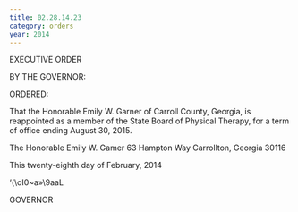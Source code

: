 ```yaml
---
title: 02.28.14.23
category: orders
year: 2014
---
```

 

EXECUTIVE ORDER

BY THE GOVERNOR:

ORDERED:

That the Honorable Emily W. Garner of Carroll County, Georgia, is
reappointed as a member of the State Board of Physical Therapy,
for a term of office ending August 30, 2015.

The Honorable Emily W. Gamer
63 Hampton Way
Carrollton, Georgia 30116

This twenty-eighth day of February, 2014

‘(\oI0~a»\9aaL

GOVERNOR


